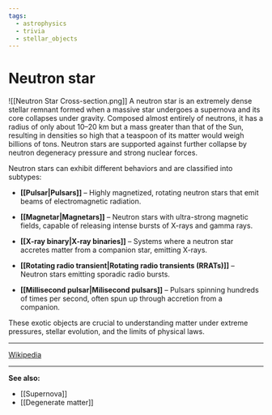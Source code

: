 ```yaml
---
tags:
  - astrophysics
  - trivia
  - stellar_objects
---
```

# Neutron star
![[Neutron Star Cross-section.png]]
A neutron star is an extremely dense stellar remnant formed when a massive star undergoes a supernova and its core collapses under gravity. Composed almost entirely of neutrons, it has a radius of only about 10–20 km but a mass greater than that of the Sun, resulting in densities so high that a teaspoon of its matter would weigh billions of tons. Neutron stars are supported against further collapse by neutron degeneracy pressure and strong nuclear forces.

Neutron stars can exhibit different behaviors and are classified into subtypes:

- **[[Pulsar|Pulsars]]** – Highly magnetized, rotating neutron stars that emit beams of electromagnetic radiation.
    
- **[[Magnetar|Magnetars]]** – Neutron stars with ultra-strong magnetic fields, capable of releasing intense bursts of X-rays and gamma rays.
    
- **[[X-ray binary|X-ray binaries]]** – Systems where a neutron star accretes matter from a companion star, emitting X-rays.
    
- **[[Rotating radio transient|Rotating radio transients (RRATs)]]** – Neutron stars emitting sporadic radio bursts.
    
- **[[Millisecond pulsar|Milisecond pulsars]]** – Pulsars spinning hundreds of times per second, often spun up through accretion from a companion.
    

These exotic objects are crucial to understanding matter under extreme pressures, stellar evolution, and the limits of physical laws.

---

[Wikipedia](https://en.wikipedia.org/wiki/Neutron_star)

---

**See also:**
- [[Supernova]]
- [[Degenerate matter]]